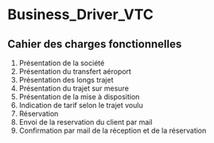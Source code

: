 # Business_Driver_VTC
<h2>Cahier des charges fonctionnelles</h2>
<ol>
  <li>Présentation de la société</li>
  <li>Présentation du transfert aéroport</li>
  <li>Présentation des longs trajet</li>
  <li>Présentation du trajet sur mesure</li>
  <li>Présentation de la mise à disposition</li>
  <li>Indication de tarif selon le trajet voulu</li>
  <li>Réservation</li>
  <li>Envoi de la reservation du client par mail</li>
  <li>Confirmation par mail de la réception et de la réservation</li>
</ol>
